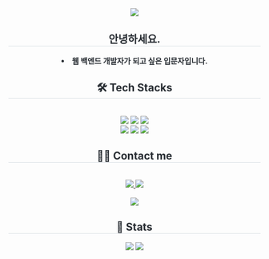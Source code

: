 <div align= "center">
    <img src="https://capsule-render.vercel.app/api?type=waving&color=0:4b59c3,100:e7f5db&height=180&text=Jo%20Sungho&animation=&fontColor=4c32cd&fontSize=60" />
    </div>
    <div align= "center"> 
    <h2 style="border-bottom: 1px solid #d8dee4; color: #282d33;"> 안녕하세요. </h2>  
    <div style="font-weight: 700; font-size: 15px; text-align: center; color: #282d33;"> <li> 웹 백엔드 개발자가 되고 싶은 입문자입니다. </div> 
    </div>
    <div align= "center">
    <h2 style="border-bottom: 1px solid #d8dee4; color: #282d33;"> 🛠️ Tech Stacks </h2> <br> 
    <div style="margin: 0 auto; text-align: center;" align= "center"> 
          <img src="https://img.shields.io/badge/Java-007396?style=for-the-badge&logo=Java&logoColor=white">
          <img src="https://img.shields.io/badge/Spring-6DB33F?style=for-the-badge&logo=Spring&logoColor=white">
          <img src="https://img.shields.io/badge/Spring Boot-6DB33F?style=for-the-badge&logo=Spring Boot&logoColor=white"><br>
          <img src="https://img.shields.io/badge/Python-3776AB?style=for-the-badge&logo=Python&logoColor=white">
          <img src="https://img.shields.io/badge/Django-092E20?style=for-the-badge&logo=Django&logoColor=white">
          <img src="https://img.shields.io/badge/Flask-000000?style=for-the-badge&logo=Flask&logoColor=white">
          </div>
    </div>
    <div align= "center">
    <h2 style="border-bottom: 1px solid #d8dee4; color: #282d33;"> 🧑‍💻 Contact me </h2> <br> 
    <div align= "center"> <a href=mailto:eoblue23@gmail.com> <img src="https://img.shields.io/badge/Gmail-EA4335?style=for-the-badge&logo=Gmail&logoColor=white&link=mailto:eoblue23@gmail.com"> </a>
         <a href=www> <img src="https://img.shields.io/badge/Notion-000000?style=for-the-badge&logo=Notion&logoColor=white&link=www"> </a>
          </div>  <br> 
    <div align= "center"> <a href="https://hits.seeyoufarm.com"> <img src="https://hits.seeyoufarm.com/api/count/incr/badge.svg?url=https%3A%2F%2Fgithub.com%2Fsungholion%2F&count_bg=%23000000&title_bg=%23000000&icon=github.svg&icon_color=%23FFFFFF&title=GitHub&edge_flat=false"/></a>
       </div> 
    </div>
    <div align= "center"> 
    <h2 style="border-bottom: 1px solid #d8dee4; color: #282d33;"> 🏅 Stats </h2> <div align= "center"> <img src="https://github-readme-stats.vercel.app/api?username=sungholion&bg_color=180,d8d8da,00000000&title_color=000000&text_color=000000"
         /> <img src="https://github-readme-stats.vercel.app/api/top-langs/?username=sungholion&layout=compact&bg_color=180,d8d8da,00000000&title_color=000000&text_color=000000"
           /> </div> 
    </div>
    
